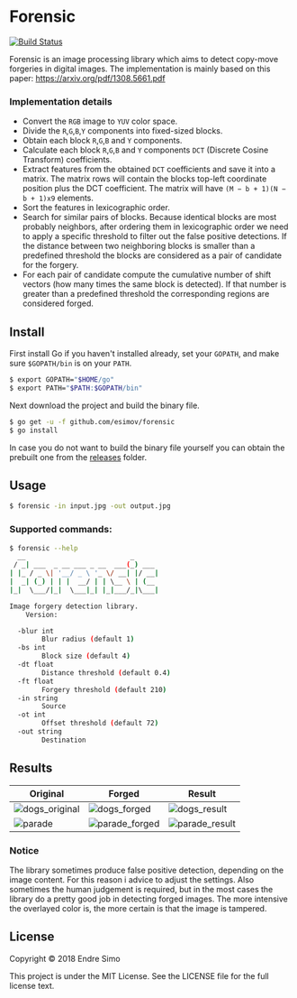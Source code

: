 # Forensic

[![Build Status](https://travis-ci.org/esimov/forensic.svg?branch=master)](https://travis-ci.org/esimov/forensic)

Forensic is an image processing library which aims to detect copy-move forgeries in digital images. The implementation is mainly based on this paper: https://arxiv.org/pdf/1308.5661.pdf

### Implementation details

* Convert the `RGB` image to `YUV` color space.
* Divide the `R`,`G`,`B`,`Y` components into fixed-sized blocks.
* Obtain each block `R`,`G`,`B` and `Y` components.
* Calculate each block `R`,`G`,`B` and `Y` components `DCT` (Discrete Cosine Transform) coefficients.
* Extract features from the obtained `DCT` coefficients and save it into a matrix. The matrix rows will contain the blocks top-left coordinate position plus the DCT coefficient. The matrix will have `(M − b + 1)(N − b + 1)x9` elements.
* Sort the features in lexicographic order.
* Search for similar pairs of blocks. Because identical blocks are most probably neighbors, after ordering them in lexicographic order we need to apply a specific threshold to filter out the false positive detections. If the distance between two neighboring blocks is smaller than a predefined threshold the blocks are considered as a pair of candidate for the forgery.
* For each pair of candidate compute the cumulative number of shift vectors (how many times the same block is detected). If that number is greater than a predefined threshold the corresponding regions are considered forged.

## Install
First install Go if you haven't installed already, set your `GOPATH`, and make sure `$GOPATH/bin` is on your `PATH`.

```bash
$ export GOPATH="$HOME/go"
$ export PATH="$PATH:$GOPATH/bin"
```
Next download the project and build the binary file.

```bash
$ go get -u -f github.com/esimov/forensic
$ go install
```

In case you do not want to build the binary file yourself you can obtain the prebuilt one from the [releases](https://github.com/esimov/forensic/releases) folder.

## Usage

```bash
$ forensic -in input.jpg -out output.jpg
```

### Supported commands:
```bash 
$ forensic --help
  __                          _
 / _| ___  _ __ ___ _ __  ___(_) ___
| |_ / _ \| '__/ _ \ '_ \/ __| |/ __|
|  _| (_) | | |  __/ | | \__ \ | (__
|_|  \___/|_|  \___|_| |_|___/_|\___|

Image forgery detection library.
    Version: 

  -blur int
    	Blur radius (default 1)
  -bs int
    	Block size (default 4)
  -dt float
    	Distance threshold (default 0.4)
  -ft float
    	Forgery threshold (default 210)
  -in string
    	Source
  -ot int
    	Offset threshold (default 72)
  -out string
    	Destination
```

## Results
| Original | Forged | Result |
| --- | --- | --- |
| ![dogs_original](https://user-images.githubusercontent.com/883386/39047347-3fee70cc-44a2-11e8-8729-c4312c631017.jpg) | ![dogs_forged](https://user-images.githubusercontent.com/883386/39047218-c1c8c530-44a1-11e8-8eb6-f9a8470848bd.jpg) | ![dogs_result](https://user-images.githubusercontent.com/883386/39047481-aec6f0f0-44a2-11e8-9f0f-041b9f2a0eb4.png) |
| ![parade](https://user-images.githubusercontent.com/883386/39047612-2db85eee-44a3-11e8-88d1-b64b8c017180.jpg) | ![parade_forged](https://user-images.githubusercontent.com/883386/39047619-32217e20-44a3-11e8-9eea-7d69e775388a.jpg) | ![parade_result](https://user-images.githubusercontent.com/883386/39047625-38003c46-44a3-11e8-9c77-b3bac8489686.png)

### Notice
The library sometimes produce false positive detection, depending on the image content. For this reason i advice to adjust the settings. Also sometimes the human judgement is required, but in the most cases the library do a pretty good job in detecting forged images. The more intensive the overlayed color is, the more certain is that the image is tampered.

## License

Copyright © 2018 Endre Simo

This project is under the MIT License. See the LICENSE file for the full license text.
